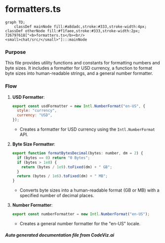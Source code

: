 # formatters.ts

```mermaid
graph TD;
    classDef mainNode fill:#a8dadc,stroke:#333,stroke-width:4px;
classDef otherNode fill:#f1faee,stroke:#333,stroke-width:2px;
726797618["<b>formatters.ts</b><br/><small>chat/src/</small>"]:::mainNode

```
### Purpose
This file provides utility functions and constants for formatting numbers and byte sizes. It includes a formatter for USD currency, a function to format byte sizes into human-readable strings, and a general number formatter.

### Flow
1. **USD Formatter**: 
   ```javascript
   export const usdFormatter = new Intl.NumberFormat("en-US", {
     style: "currency",
     currency: "USD",
   });
   ```
   - Creates a formatter for USD currency using the `Intl.NumberFormat` API.

2. **Byte Size Formatter**:
   ```javascript
   export function formatBytesDecimal(bytes: number, dm = 2) {
     if (bytes == 0) return "0 Bytes";
     if (bytes > 1e8) {
       return (bytes / 1e9).toFixed(dm) + " GB";
     }
     return (bytes / 1e6).toFixed(dm) + " MB";
   }
   ```
   - Converts byte sizes into a human-readable format (GB or MB) with a specified number of decimal places.

3. **Number Formatter**:
   ```javascript
   export const numberFormatter = new Intl.NumberFormat("en-US");
   ```
   - Creates a general number formatter for the "en-US" locale.

##### Auto generated documentation file from CodeViz.ai
